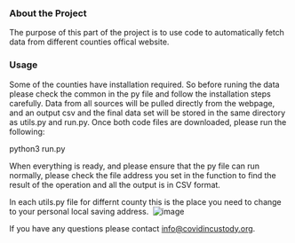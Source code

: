 ### About the Project

The purpose of this part of the project is to use code to automatically fetch data from different counties offical website.


### Usage
Some of the counties have installation required. So before runing the data please check the common in the py file and follow the installation steps carefully. Data from all sources will be pulled directly from the webpage, and an output csv and the final data set will be stored in the same directory as utils.py and run.py. Once both code files are downloaded, please run the following:

python3 run.py

When everything is ready, and please ensure that the py file can run normally, please check the file address you set in the function to find the result of the operation and all the output is in CSV format.

In each utils.py file for differnt county this is the place you need to change to your personal local saving address.
 ![image](https://github.com/covidincustody/web-scrapers/blob/main/Data_auto_collection/address%20instruction.png)

If you have any questions please contact info@covidincustody.org.

